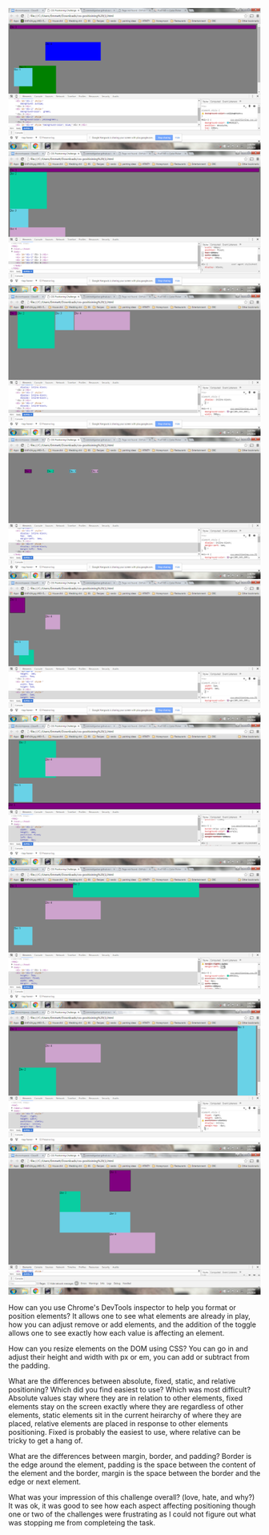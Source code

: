 ![1](imgs/chromedevtools1.png)
![1](imgs/chromedevtools2.png)
![1](imgs/chromedevtools3.png)
![1](imgs/chromedevtools4.png)
![1](imgs/chromedevtools5.png)
![1](imgs/chromedevtools6.png)
![1](imgs/chromedevtools7.png)
![1](imgs/chromedevtools8.png)
![1](imgs/chromedevtools9.png)

How can you use Chrome's DevTools inspector to help you format or position elements?
It allows one to see what elements are already in play, how you can adjust remove or add elements, and the addition of the toggle allows one to see
exactly how each value is affecting an element.

How can you resize elements on the DOM using CSS?
You can go in and adjust their height and width with px or em, you can add or subtract from the padding.

What are the differences between absolute, fixed, static, and relative positioning? Which did you find easiest to use? Which was most difficult?
Absolute values stay where they are in relation to other elements, fixed elements stay on the screen exactly where they are regardless of other elements,
static elements sit in the current heirarchy of where they are placed, relative elements are placed in response to other elements positioning.
Fixed is probably the easiest to use, where relative can be tricky to get a hang of.

What are the differences between margin, border, and padding?
Border is the edge around the element, padding is the space between the content of the element and the border, margin is the space between the border
and the edge or next element.

What was your impression of this challenge overall? (love, hate, and why?)
It was ok, it was good to see how each aspect affecting positioning though one or two of the challenges were frustrating as I could not
figure out what was stopping me from completeing the task.